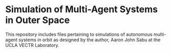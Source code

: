# Simulation of Multi-Agent Systems in Outer Space

This repository includes files pertaining to simulations of autonomous multi-agent systems in orbit as designed by the author, Aaron John Sabu at the UCLA VECTR Laboratory.

